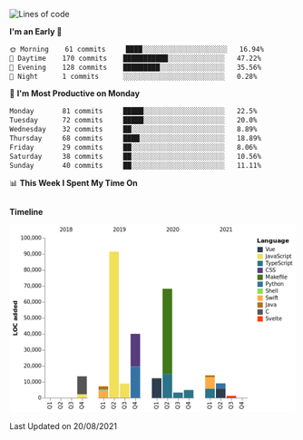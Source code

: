 <!--START_SECTION:waka-->
![Lines of code](https://img.shields.io/badge/From%20Hello%20World%20I%27ve%20Written-274367%20lines%20of%20code-blue)

**I'm an Early 🐤** 

```text
🌞 Morning    61 commits     ████░░░░░░░░░░░░░░░░░░░░░   16.94% 
🌆 Daytime    170 commits    ███████████░░░░░░░░░░░░░░   47.22% 
🌃 Evening    128 commits    █████████░░░░░░░░░░░░░░░░   35.56% 
🌙 Night      1 commits      ░░░░░░░░░░░░░░░░░░░░░░░░░   0.28%

```
📅 **I'm Most Productive on Monday** 

```text
Monday       81 commits     █████░░░░░░░░░░░░░░░░░░░░   22.5% 
Tuesday      72 commits     █████░░░░░░░░░░░░░░░░░░░░   20.0% 
Wednesday    32 commits     ██░░░░░░░░░░░░░░░░░░░░░░░   8.89% 
Thursday     68 commits     ████░░░░░░░░░░░░░░░░░░░░░   18.89% 
Friday       29 commits     ██░░░░░░░░░░░░░░░░░░░░░░░   8.06% 
Saturday     38 commits     ██░░░░░░░░░░░░░░░░░░░░░░░   10.56% 
Sunday       40 commits     ██░░░░░░░░░░░░░░░░░░░░░░░   11.11%

```


📊 **This Week I Spent My Time On** 

```text
```

**Timeline**

![Chart not found](https://raw.githubusercontent.com/johann-lr/johann-lr/master/charts/bar_graph.png) 


 Last Updated on 20/08/2021
<!--END_SECTION:waka-->
